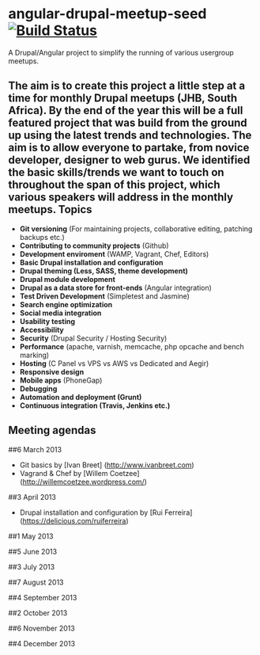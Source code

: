 angular-drupal-meetup-seed [![Build Status](https://travis-ci.org/drupal-meetup/angular-drupal-meetup-seed.png?branch=master)](https://travis-ci.org/drupal-meetup/angular-drupal-meetup-seed)
==========================

A Drupal/Angular project to simplify the running of various usergroup meetups.

The aim is to create this project a little step at a time for monthly Drupal meetups (JHB, South Africa). By the end of the year this will be a full featured project that was build from the ground up using the latest trends and technologies. The aim is to allow everyone to partake, from novice developer, designer to web gurus.
We identified the basic skills/trends we want to touch on throughout the span of this project, which various speakers will address in the monthly meetups.
Topics
---------
- __Git versioning__ (For maintaining projects, collaborative editing, patching backups etc.)
- __Contributing to community projects__ (Github)
- __Development enviroment__ (WAMP, Vagrant, Chef, Editors)
- __Basic Drupal installation and configuration__
- __Drupal theming (Less, SASS, theme development)__
- __Drupal module development__
- __Drupal as a data store for front-ends__ (Angular integration)
- __Test Driven Development__ (Simpletest and Jasmine)
- __Search engine optimization__
- __Social media integration__
- __Usability testing__
- __Accessibility__
- __Security__ (Drupal Security / Hosting Security)
- __Performance__ (apache, varnish, memcache, php opcache and bench marking) 
- __Hosting__ (C Panel vs VPS vs AWS vs Dedicated and Aegir)
- __Responsive design__
- __Mobile apps__ (PhoneGap)
- __Debugging__
- __Automation and deployment (Grunt)__
- __Continuous integration (Travis, Jenkins etc.)__

Meeting agendas
-----------------------
##6 March 2013
- Git basics by [Ivan Breet] (http://www.ivanbreet.com)
- Vagrand & Chef by [Willem Coetzee] (http://willemcoetzee.wordpress.com/)

##3 April 2013
- Drupal installation and configuration by [Rui Ferreira] (https://delicious.com/ruiferreira)

##1 May 2013

##5 June 2013

##3 July 2013

##7 August 2013

##4 September 2013

##2 October 2013

##6 November 2013

##4 December 2013


